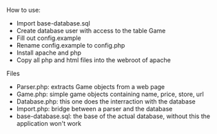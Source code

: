 How to use:
 - Import base-database.sql
 - Create database user with access to the table Game
 - Fill out config.example
 - Rename config.example to config.php
 - Install apache and php
 - Copy all php and html files into the webroot of apache

Files
 - Parser.php: extracts Game objects from a web page
 - Game.php: simple game objects containing name, price, store, url
 - Database.php: this one does the interraction with the database
 - Import.php: bridge between a parser and the database
 - base-database.sql: the base of the actual database, without this the application won't work